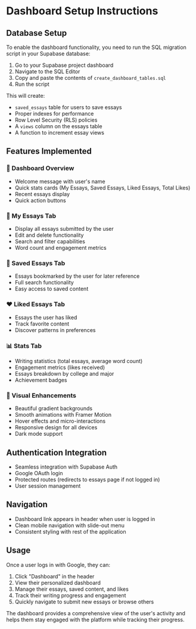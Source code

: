 # Dashboard Setup Instructions

## Database Setup

To enable the dashboard functionality, you need to run the SQL migration script in your Supabase database:

1. Go to your Supabase project dashboard
2. Navigate to the SQL Editor
3. Copy and paste the contents of `create_dashboard_tables.sql`
4. Run the script

This will create:
- `saved_essays` table for users to save essays
- Proper indexes for performance
- Row Level Security (RLS) policies
- A `views` column on the essays table
- A function to increment essay views

## Features Implemented

### 🎯 Dashboard Overview
- Welcome message with user's name
- Quick stats cards (My Essays, Saved Essays, Liked Essays, Total Likes)
- Recent essays display
- Quick action buttons

### 📝 My Essays Tab
- Display all essays submitted by the user
- Edit and delete functionality
- Search and filter capabilities
- Word count and engagement metrics

### 🔖 Saved Essays Tab
- Essays bookmarked by the user for later reference
- Full search functionality
- Easy access to saved content

### ❤️ Liked Essays Tab
- Essays the user has liked
- Track favorite content
- Discover patterns in preferences

### 📊 Stats Tab
- Writing statistics (total essays, average word count)
- Engagement metrics (likes received)
- Essays breakdown by college and major
- Achievement badges

### 🎨 Visual Enhancements
- Beautiful gradient backgrounds
- Smooth animations with Framer Motion
- Hover effects and micro-interactions
- Responsive design for all devices
- Dark mode support

## Authentication Integration
- Seamless integration with Supabase Auth
- Google OAuth login
- Protected routes (redirects to essays page if not logged in)
- User session management

## Navigation
- Dashboard link appears in header when user is logged in
- Clean mobile navigation with slide-out menu
- Consistent styling with rest of the application

## Usage

Once a user logs in with Google, they can:
1. Click "Dashboard" in the header
2. View their personalized dashboard
3. Manage their essays, saved content, and likes
4. Track their writing progress and engagement
5. Quickly navigate to submit new essays or browse others

The dashboard provides a comprehensive view of the user's activity and helps them stay engaged with the platform while tracking their progress.
